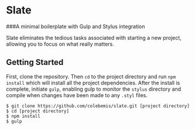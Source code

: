 Slate
=====

###A minimal boilerplate with Gulp and Stylus integration

Slate eliminates the tedious tasks associated with starting a new project, allowing you to focus on what really matters.

Getting Started
-----

First, clone the repository. Then `cd` to the project directory and run `npm install` which will install all the project dependencies. After the install is complete, initiate `gulp`, enabling gulp to monitor the `stylus` directory and compile when changes have been made to any `.styl` files.

    $ git clone https://github.com/colebemis/slate.git [project directory]
    $ cd [project directory]
    $ npm install
    $ gulp
